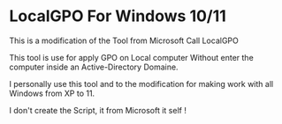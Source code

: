 # LocalGPO For Windows 10/11

This is a modification of the Tool from Microsoft Call LocalGPO

This tool is use for apply GPO on Local computer Without enter the computer inside an Active-Directory Domaine. 

I personally use this tool and to the modification for making work with all Windows from XP to 11.

I don't create the Script, it from Microsoft it self !

